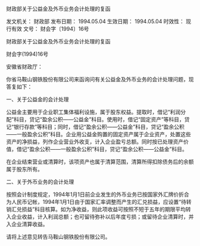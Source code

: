 
	
		
	
财政部关于公益金及外币业务会计处理的复函
	
	
发文机关：	财政部
发布日期：	1994.05.04
生效日期：	1994.05.04
时效性：	现行有效
文号：	财会字〔1994〕16号
	
	

	
	

	
	

财政部关于公益金及外币业务会计处理的复函

财会字(1994)16号

安徽省财政厅：

你省马鞍山钢铁股份有限公司来函询问有关公益金及外币业务的会计处理问题，现答复如下：

一、关于公益金的会计处理

公益金主要用于企业职工集体福利设施，属于股东权益。提取时，借记“利润分配”科目，贷记“盈余公积——公益金”科目。使用时，借记“固定资产”等科目，贷记“银行存款”等科目；同时，借记“盈余公积——公益金”科目，贷记“盈余公积——一般盈余公积”科目。企业用公益金购置的固定资产属于企业资产，处置这些资产的净损益，列作企业营业外收支，计入企业盈亏总额。同时按已处理资产价值，借记“盈余公积——一般盈余公积”科目，贷记“盈余公积——公益金”科目。

在企业结束营业或清算时，该项资产也属于清算范围，清算所得扣除债务后的余额属于股东所有。

二、关于外币业务的会计处理

按照会计制度规定，1994年1月1日前企业发生的外币业务已按国家外汇牌价折合为人民币记帐，1994年1月1日由于国家汇率调整而产生的汇兑损益，应设置“待转销汇兑损益”科目核算。如为净收益，则此项收益可按照不短于五年的期限平均转入企业收益，计入利润总额；也可留待弥补以后年度亏损；或留待企业清算时，并入企业清算收益。

请将上述意见转告马鞍山钢铁股份有限公司。

